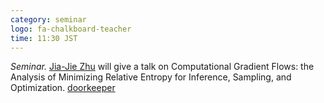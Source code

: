 ```yaml
---
category: seminar
logo: fa-chalkboard-teacher
time: 11:30 JST
---
```


*Seminar.* [Jia-Jie Zhu](https://jj-zhu.github.io) will give a talk on Computational Gradient Flows: the Analysis of Minimizing Relative Entropy for Inference, Sampling, and Optimization. [doorkeeper](https://c5dc59ed978213830355fc8978.doorkeeper.jp/events/184460)
